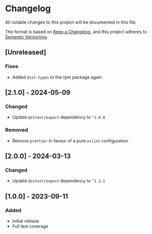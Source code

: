# Changelog

All notable changes to this project will be documented in this file.

The format is based on [Keep a Changelog](https://keepachangelog.com/en/1.0.0/),
and this project adheres to [Semantic Versioning](https://semver.org/spec/v2.0.0.html).

## [Unreleased]

### Fixes

- Added `dist-types` to the rpm package again

## [2.1.0] - 2024-05-09

### Changed

- Update `@vitest/expect` dependency to `^1.6.0`

### Removed

- Remove `prettier` in favour of a pure `eslint` configuration

## [2.0.0] - 2024-03-13

### Changed

- Update `@vitest/expect` dependency to `^1.3.1`

## [1.0.0] - 2023-09-11

### Added

- Initial release
- Full test coverage
